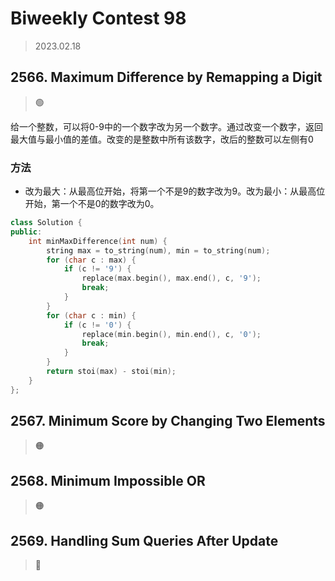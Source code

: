 # Biweekly Contest 98
> 2023.02.18

## 2566. Maximum Difference by Remapping a Digit

> :green_circle:

给一个整数，可以将0-9中的一个数字改为另一个数字。通过改变一个数字，返回最大值与最小值的差值。改变的是整数中所有该数字，改后的整数可以左侧有0

### 方法

- 改为最大：从最高位开始，将第一个不是9的数字改为9。改为最小：从最高位开始，第一个不是0的数字改为0。

```cpp
class Solution {
public:
    int minMaxDifference(int num) {
        string max = to_string(num), min = to_string(num);
        for (char c : max) {
            if (c != '9') {
                replace(max.begin(), max.end(), c, '9');
                break;
            }
        }
        for (char c : min) {
            if (c != '0') {
                replace(min.begin(), min.end(), c, '0');
                break;
            }
        }
        return stoi(max) - stoi(min);
    }
};
```

## 2567. Minimum Score by Changing Two Elements

> :orange_circle:

## 2568. Minimum Impossible OR

> :orange_circle:

## 2569. Handling Sum Queries After Update

> :red_circle:

